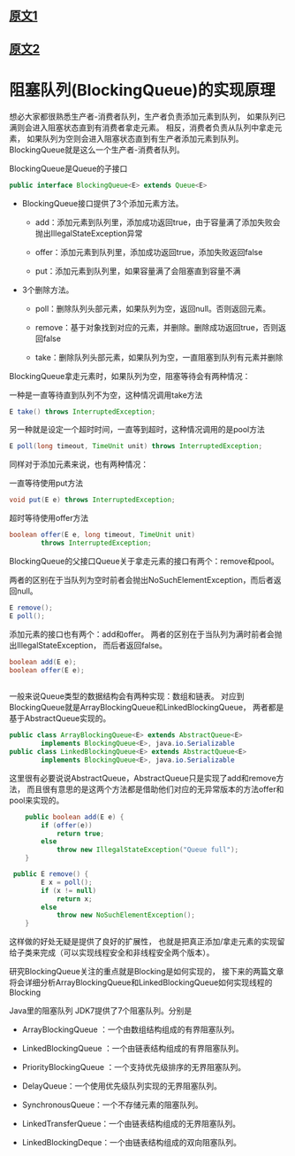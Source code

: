
## [原文1](http://www.cnblogs.com/wanly3643/p/3901169.html)
## [原文2]()

# 阻塞队列(BlockingQueue)的实现原理

想必大家都很熟悉生产者-消费者队列，生产者负责添加元素到队列，
如果队列已满则会进入阻塞状态直到有消费者拿走元素。
相反，消费者负责从队列中拿走元素，
如果队列为空则会进入阻塞状态直到有生产者添加元素到队列。
BlockingQueue就是这么一个生产者-消费者队列。


BlockingQueue是Queue的子接口


```java
public interface BlockingQueue<E> extends Queue<E>
```

- BlockingQueue接口提供了3个添加元素方法。

  - add：添加元素到队列里，添加成功返回true，由于容量满了添加失败会抛出IllegalStateException异常
  
  - offer：添加元素到队列里，添加成功返回true，添加失败返回false
  
  - put：添加元素到队列里，如果容量满了会阻塞直到容量不满

- 3个删除方法。

  - poll：删除队列头部元素，如果队列为空，返回null。否则返回元素。

  - remove：基于对象找到对应的元素，并删除。删除成功返回true，否则返回false

  - take：删除队列头部元素，如果队列为空，一直阻塞到队列有元素并删除



BlockingQueue拿走元素时，如果队列为空，阻塞等待会有两种情况：

一种是一直等待直到队列不为空，这种情况调用take方法

```java
E take() throws InterruptedException;
```

另一种就是设定一个超时时间，一直等到超时，这种情况调用的是pool方法

```java
E poll(long timeout, TimeUnit unit) throws InterruptedException;
```

同样对于添加元素来说，也有两种情况：

一直等待使用put方法
```java
void put(E e) throws InterruptedException;
```

超时等待使用offer方法

```java
boolean offer(E e, long timeout, TimeUnit unit)
        throws InterruptedException;

```
 
BlockingQueue的父接口Queue关于拿走元素的接口有两个：remove和pool。

两者的区别在于当队列为空时前者会抛出NoSuchElementException，而后者返回null。

```java
E remove();
E poll();
```

添加元素的接口也有两个：add和offer。
两者的区别在于当队列为满时前者会抛出IllegalStateException，
而后者返回false。
```java
boolean add(E e);
boolean offer(E e);
 
```

一般来说Queue类型的数据结构会有两种实现：数组和链表。
对应到BlockingQueue就是ArrayBlockingQueue和LinkedBlockingQueue，
两者都是基于AbstractQueue实现的。

```java
public class ArrayBlockingQueue<E> extends AbstractQueue<E>
        implements BlockingQueue<E>, java.io.Serializable
public class LinkedBlockingQueue<E> extends AbstractQueue<E>
        implements BlockingQueue<E>, java.io.Serializable

```
 
这里很有必要说说AbstractQueue，AbstractQueue只是实现了add和remove方法，
而且很有意思的是这两个方法都是借助他们对应的无异常版本的方法offer和pool来实现的。

```java
    public boolean add(E e) {
        if (offer(e))
            return true;
        else
            throw new IllegalStateException("Queue full");
    }

``` 
```java
 public E remove() {
        E x = poll();
        if (x != null)
            return x;
        else
            throw new NoSuchElementException();
    }
```   
 
这样做的好处无疑是提供了良好的扩展性，
也就是把真正添加/拿走元素的实现留给子类来完成（可以实现线程安全和非线程安全两个版本）。

 
研究BlockingQueue关注的重点就是Blocking是如何实现的，
接下来的两篇文章将会详细分析ArrayBlockingQueue和LinkedBlockingQueue如何实现线程的Blocking


Java里的阻塞队列
JDK7提供了7个阻塞队列。分别是

- ArrayBlockingQueue ：一个由数组结构组成的有界阻塞队列。

- LinkedBlockingQueue ：一个由链表结构组成的有界阻塞队列。

- PriorityBlockingQueue ：一个支持优先级排序的无界阻塞队列。

- DelayQueue：一个使用优先级队列实现的无界阻塞队列。

- SynchronousQueue：一个不存储元素的阻塞队列。

- LinkedTransferQueue：一个由链表结构组成的无界阻塞队列。

- LinkedBlockingDeque：一个由链表结构组成的双向阻塞队列。

